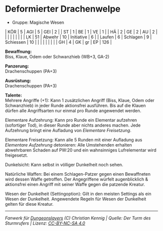 # Deformierter Drachenwelpe  
- Gruppe: Magische Wesen  

| KÖR    | 5  | AGI      | 5  | GEI        | 2   |
| ST     | 1  | BE       | 1  | VE         | 1   |
| HÄ     | 2  | GE       | 2  | AU         | 2   |
|        |    |          |    |            |     |
| LK     | 51 | Abwehr   | 10 | Initiative | 6   |
| Laufen | 6  | Schlagen | 9  | Schiessen  | 10  |
|        |    |          |    |            |     |
| GH     | 4  | GK       | gr | EP         | 126 |


**Bewaffnung:**  
Biss, Klaue, Odem oder Schwanzhieb (WB+3, GA-2)

**Panzerung:**  
Drachenschuppen (PA+3)

**Ausrüstung:**  
Drachenschuppen (PA+3)

**Talente:**  
Mehrere Angriffe (+1): Kann 1 zusätzlichen Angriff (Biss, Klaue, Odem oder Schwanzhieb) in jeder Runde aktionsfrei ausführen. Bis auf die Klauen dürfen alle Angriffsarten nur einmal pro Runde angewendet werden.

Elementare Aufzehrung: Kann pro Runde ein Elementar aufzehren (sofortiger Tod), in dieser Runde aber nichts anderes machen. Jede Aufzehrung bringt eine Aufladung von <i>Elementare Freisetzung</i>.

Elementare Freisetzung: Kann alle 5 Runden mit einer Aufladung aus <i>Elementare Aufzehrung</i> detonieren: Alle Umstehenden erhalten abwehrbaren Schaden auf PW:20 und ein wahnsinniges Lufrelementar wird freigesetzt.

Dunkelsicht: Kann selbst in völliger Dunkelheit noch sehen.

Natürliche Waffen: Bei einem Schlagen-Patzer gegen einen Bewaffneten wird dessen Waffe getroffen. Der Angegriffene würfelt augenblicklich & aktionsfrei einen Angriff mit seiner Waffe gegen die patzende Kreatur.

Wesen der Dunkelheit (Settingoption): Gilt in den meisten Settings als ein Wesen der Dunkelheit. Angewendete Regeln für Wesen der Dunkelheit gelten für diese Kreatur.





___
*Fanwerk für [Dungeonslayers](https://www.dungeonslayers.net/) (C) Christian Kennig | Quelle: Der Turm des Sturmrufers | Lizenz: [CC-BY-NC-SA 4.0](https://creativecommons.org/licenses/by-nc-sa/4.0/deed.de)*